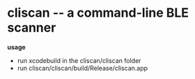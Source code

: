 # cliscan -- a command-line BLE scanner

__usage__

- run xcodebuild in the cliscan/cliscan folder
- run cliscan/cliscan/build/Release/cliscan.app
